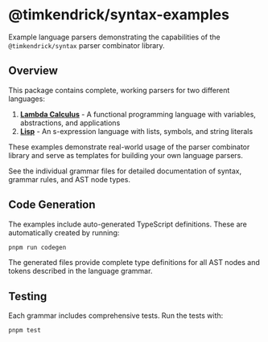 # @timkendrick/syntax-examples

Example language parsers demonstrating the capabilities of the `@timkendrick/syntax` parser combinator library.

## Overview

This package contains complete, working parsers for two different languages:

1. **[Lambda Calculus](src/languages/lambda-calculus.grammar.ts)** - A functional programming language with variables, abstractions, and applications
2. **[Lisp](src/languages/lisp.grammar.ts)** - An s-expression language with lists, symbols, and string literals

These examples demonstrate real-world usage of the parser combinator library and serve as templates for building your own language parsers.

See the individual grammar files for detailed documentation of syntax, grammar rules, and AST node types.

## Code Generation

The examples include auto-generated TypeScript definitions. These are automatically created by running:

```bash
pnpm run codegen
```

The generated files provide complete type definitions for all AST nodes and tokens described in the language grammar.

## Testing

Each grammar includes comprehensive tests. Run the tests with:

```bash
pnpm test
```
